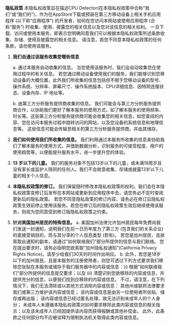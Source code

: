 **隐私政策**
 本隐私权政策旨在描述CPU Detector(在本隐私权政策中合称“我们”或“我们的”)，作为在AppStore下载或预装在第三方移动设备上相关手机应用程序 (以下称“应用程序”) 的开发者，如何在您访问本网站或使用应用程序 (合称“服务”) 时收集、使用、披露您的相关信息以及您对该信息的相关权利。
 一旦下载、访问或使用本服务，即表示您明确同意我们可以根据本隐私权政策所述条款收集、存储、使用及披露您的相关信息。
 请注意，若您不同意本隐私权政策的任何条款，请勿使用该服务。

1. **我们会通过该服务收集您哪些信息**

   a. 通过本服务自动收集的信息。
   当您使用该服务时，我们会自动收集您在使用过程中的有关信息。
   若您通过移动设备使用我们的服务，我们能够识别您移动设备的大概位置，此外我们所收集的信息包括但不限于您移动设备的型号、操作系统、分辨率、屏幕尺寸、操作系统版本、CPU详细信息、因特网连接状态、设备内存、IP 地址等。

   b. 由第三方分析服务提供商收集的信息。
   我们可能会与第三方分析服务提供商合作，以协助我们更好了解本服务的使用方式，如了解本服务的使用频率、时长等。这些第三方分析服务提供商可能会收集您的相关信息，如您查阅的内容、您在访问本服务过程中跳转访问的网站，以及您设备的系统信息和地理信息等。 这些信息可能会传输至相关的第三方分析服务提供商，并由其储存。

2. **我们如何使用我们所收集的信息。**
我们利用通过本服务所收集的信息来协助我们了解本服务的使用方式，并借助数据分析，识别服务的可接受程度、用户的使用趋势等，以便能提升服务水平，进一步提升您的体验。

3. **13 岁以下的儿童。**
我们的服务对象不包括13岁以下的儿童，或未满18周岁且没有家长或监护人陪同的任何人。我们不会故意收集、存储或披露13岁以下儿童的相关个人信息。

4. **本隐私权政策的修订。**
我们保留随时修改本隐私权政策的权利。我们会在本隐私权政策变修订后发布在本网站或更新到应用程序中去，请您务必不定时查阅更新后的隐私政策。
若您不同意隐私政策的修订内容，请务必在修订后隐私权政策生效前停止使用该服务。若您在修订后的隐私权政策生效后继续使用该服务，则视为您同意受到修订版隐私权政策之约束。

5. **针对美国加州居民的特殊信息。**
   a. 美国加州法律允许加州居民每年免费向我们发送一封通知，说明我们在前一日历年度为了第三方 (包含我们的关系企业) 的直接营销目的，而与其分享的个人信息类型 (若有)。 若您是加州居民，且欲索取此通知的副本，请通过”如何联络我们”部分所提供的信息与我们联络。 您在提出要求时，请务必指明您欲索取“加州隐私权通知”(California Privacy Rights Notice)。请至少给我们30天的时间作出响应。
   b. 此外，若您是18岁以下的加州居民，且是本服务的注册使用者，则您可透过下列方式要求我们移除您张贴在本服务或储存于我们服务器中的内容或信息：(i) 根据“如何联络我们”部分所提供的信息提交要求；以及 (ii) 清楚识别您欲移除的内容或信息，并提供充分的信息，以便我们找到应移除的内容或信息。
   不过，请注意，在下列情况下，我们无法清除或以其他方式消除内容或信息：
   其他州或联邦法律要求我们或第三方维护该内容或信息；
   该内容或信息是由另一位使用者所张贴、储存或再出版；
   该内容或信息已经过匿名处理，故无法识别未成年人的个人身分；
   未成年人未遵循本隐私权政策对如何要求移除此类内容或信息的相关指示；以及该未成年人已经因提供该内容而获得报酬或其他补偿金。
   此外，此条款之任何部分均不应被诠释为限制执法机关取得此类内容或信息。
